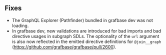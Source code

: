 ## Fixes

- The GraphQL Explorer (Pathfinder) bundled in grafbase dev was not loading.
- In grafbase dev, new validations are introduced for bad imports and bad directive usages in subgraph SDLs. The optionality of the `url` argument is also now reflected in the emitted directive definitions for `@join__graph` (https://github.com/grafbase/grafbase/pull/2600).
